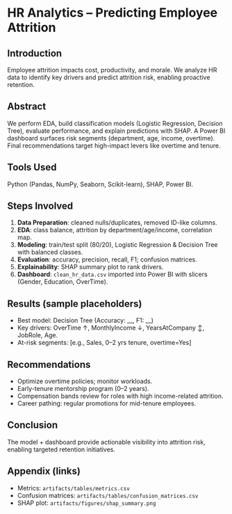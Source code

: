 # HR Analytics – Predicting Employee Attrition

## Introduction
Employee attrition impacts cost, productivity, and morale. We analyze HR data to identify key drivers and predict attrition risk, enabling proactive retention.

## Abstract
We perform EDA, build classification models (Logistic Regression, Decision Tree), evaluate performance, and explain predictions with SHAP. A Power BI dashboard surfaces risk segments (department, age, income, overtime). Final recommendations target high-impact levers like overtime and tenure.

## Tools Used
Python (Pandas, NumPy, Seaborn, Scikit-learn), SHAP, Power BI.

## Steps Involved
1. **Data Preparation**: cleaned nulls/duplicates, removed ID-like columns.
2. **EDA**: class balance, attrition by department/age/income, correlation map.
3. **Modeling**: train/test split (80/20), Logistic Regression & Decision Tree with balanced classes.
4. **Evaluation**: accuracy, precision, recall, F1; confusion matrices.
5. **Explainability**: SHAP summary plot to rank drivers.
6. **Dashboard**: `clean_hr_data.csv` imported into Power BI with slicers (Gender, Education, OverTime).

## Results (sample placeholders)
- Best model: Decision Tree (Accuracy: __, F1: __)
- Key drivers: OverTime ↑, MonthlyIncome ↓, YearsAtCompany ↕, JobRole, Age.
- At-risk segments: [e.g., Sales, 0–2 yrs tenure, overtime=Yes]

## Recommendations
- Optimize overtime policies; monitor workloads.
- Early-tenure mentorship program (0–2 years).
- Compensation bands review for roles with high income-related attrition.
- Career pathing: regular promotions for mid-tenure employees.

## Conclusion
The model + dashboard provide actionable visibility into attrition risk, enabling targeted retention initiatives.

## Appendix (links)
- Metrics: `artifacts/tables/metrics.csv`
- Confusion matrices: `artifacts/tables/confusion_matrices.csv`
- SHAP plot: `artifacts/figures/shap_summary.png`
